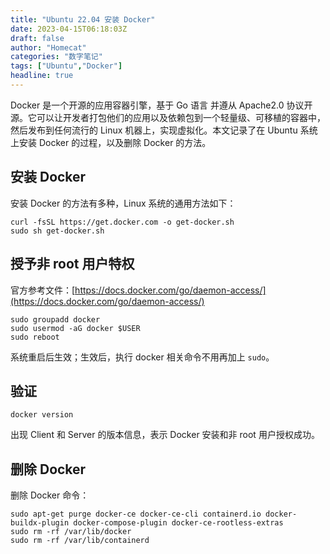 ```yaml
---
title: "Ubuntu 22.04 安装 Docker"
date: 2023-04-15T06:18:03Z
draft: false
author: "Homecat"
categories: "数字笔记"
tags: ["Ubuntu","Docker"]
headline: true
---
```


Docker 是一个开源的应用容器引擎，基于 Go 语言 并遵从 Apache2.0 协议开源。它可以让开发者打包他们的应用以及依赖包到一个轻量级、可移植的容器中，然后发布到任何流行的 Linux 机器上，实现虚拟化。本文记录了在 Ubuntu 系统上安装 Docker 的过程，以及删除 Docker 的方法。

<!--more--> 

## 安装 Docker

安装 Docker 的方法有多种，Linux 系统的通用方法如下：

```
curl -fsSL https://get.docker.com -o get-docker.sh
sudo sh get-docker.sh
```

## 授予非 root 用户特权

官方参考文件：[https://docs.docker.com/go/daemon-access/](https://docs.docker.com/go/daemon-access/)

```
sudo groupadd docker
sudo usermod -aG docker $USER
sudo reboot
```

系统重启后生效；生效后，执行 docker 相关命令不用再加上 `sudo`。

## 验证

```
docker version
```

出现 Client 和 Server 的版本信息，表示 Docker 安装和非 root 用户授权成功。




## 删除 Docker

删除 Docker 命令：

```
sudo apt-get purge docker-ce docker-ce-cli containerd.io docker-buildx-plugin docker-compose-plugin docker-ce-rootless-extras
sudo rm -rf /var/lib/docker
sudo rm -rf /var/lib/containerd
```